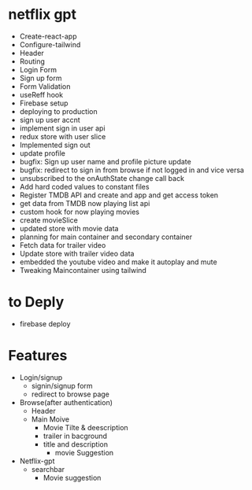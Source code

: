 # netflix gpt

- Create-react-app
- Configure-tailwind
- Header
- Routing
- Login Form
- Sign up form
- Form Validation
- useReff hook
- Firebase setup
- deploying to production
- sign up user accnt
- implement sign in user api
- redux store with user slice
- Implemented sign out
- update profile
- bugfix: Sign up user name and profile picture update
- bugfix: redirect to sign in from browse if not logged in and vice versa
- unsubscribed to the onAuthState change call back
- Add hard coded values to constant files
- Register TMDB API and create and app and get access token
- get data from TMDB now playing list api
- custom hook for now playing movies
- create movieSlice
- updated store with movie data
- planning for main container and secondary container
- Fetch data for trailer video
- Update store with trailer video data
- embedded the youtube video and make it autoplay and mute
- Tweaking Maincontainer using tailwind

# to Deply

- firebase deploy

# Features

- Login/signup
  - signin/signup form
  - redirect to browse page
- Browse(after authentication)
  - Header
  - Main Moive
    - Movie Tilte & deescription
    - trailer in bacground
    - title and description
      - movie Suggestion
- Netflix-gpt
  - searchbar
    - Movie suggestion
